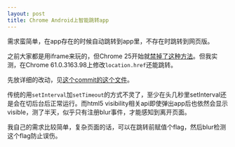 ```yaml
---
layout: post
title: Chrome Android上智能跳转app
---
```


需求蛮简单，在app存在的时候自动跳转到app里，不存在时跳转到网页版。

之前大家都是用iframe来玩的，但Chrome 25开始就[禁掉了这种方法](https://developer.chrome.com/multidevice/android/intents)。但我实测，在Chrome 61.0.3163.98上修改`location.href`还能跳转。

先放详细的改动，见[这个commit的这个文件](https://github.com/ayanamist/SinaWeiboRSS/commit/c00c9ae93ffe74d440d8d7744e37c0cecf0adde9#diff-bec7118b76cbdeff33f8487ed9580125)。

传统的用`setInterval`加`setTimeout`的方式不灵了，至少在头几秒里setInterval还是会在切后台后正常运行。而html5 visibility相关api即使弹出app后也依然会显示visible，测了半天，似乎只有注册blur事件，才能感知到离开页面。

我自己的需求比较简单，复杂页面的话，可以在跳转前赋值个flag，然后blur检测这个flag防止误伤。
